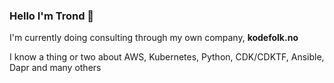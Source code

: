 ### Hello I'm Trond 👋

I'm currently doing consulting through my own company, **kodefolk.no**

I know a thing or two about AWS, Kubernetes, Python, CDK/CDKTF, Ansible, Dapr and many others




<!--
**trondhindenes/trondhindenes** is a ✨ _special_ ✨ repository because its `README.md` (this file) appears on your GitHub profile.

Here are some ideas to get you started:

- 🔭 I’m currently working on ...
- 🌱 I’m currently learning ...
- 👯 I’m looking to collaborate on ...
- 🤔 I’m looking for help with ...
- 💬 Ask me about ...
- 📫 How to reach me: ...
- 😄 Pronouns: ...
- ⚡ Fun fact: ...
-->
